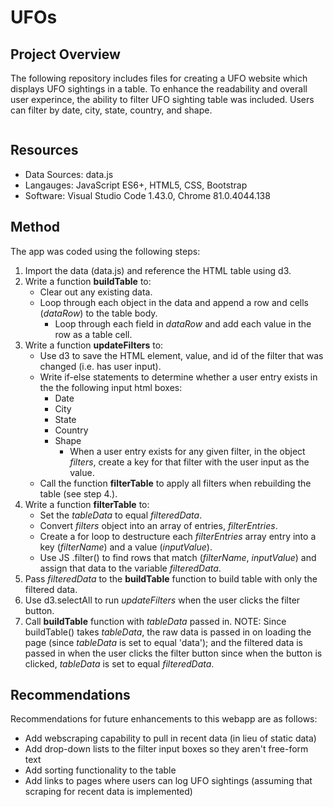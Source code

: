 # UFOs

## Project Overview
The following repository includes files for creating a UFO website which displays UFO sightings in a table. To enhance the readability and overall user experince, the ability to filter UFO sighting table was included. Users can filter by date, city, state, country, and shape.

![]()

## Resources
* Data Sources: data.js
* Langauges: JavaScript ES6+,  HTML5, CSS, Bootstrap
* Software: Visual Studio Code 1.43.0, Chrome 81.0.4044.138

## Method
The app was coded using the following steps:

1. Import the data (data.js) and reference the HTML table using d3.
2. Write a function **buildTable** to:
    * Clear out any existing data.
    * Loop through each object in the data and append a row and cells (*dataRow*) to the table body.
        * Loop through each field in *dataRow* and add each value in the row as a table cell.
3. Write a function **updateFilters** to:
    * Use d3 to save the HTML element, value, and id of the filter that was changed (i.e. has user input).
    * Write if-else statements to determine whether a user entry exists in the the following input html boxes:
        * Date
        * City
        * State
        * Country
        * Shape
            * When a user entry exists for any given filter, in the object *filters*, create a key for that filter with the user input as the value.
    * Call the function **filterTable** to apply all filters when rebuilding the table (see step 4.).
4. Write a function **filterTable** to:
    * Set the *tableData* to equal *filteredData*.
    * Convert *filters* object into an array of entries, *filterEntries*.
    * Create a for loop to destructure each *filterEntries* array entry into a key (*filterName*) and a value (*inputValue*).
    * Use JS .filter() to find rows that match (*filterName*, *inputValue*) and assign that data to the variable *filteredData*.
5. Pass *filteredData* to the **buildTable** function to build table with only the filtered data.
6. Use d3.selectAll to run *updateFilters* when the user clicks the filter button.
7. Call **buildTable** function with *tableData* passed in.
NOTE: Since buildTable() takes *tableData*, the raw data is passed in on loading the page (since *tableData* is set to equal 'data'); and the filtered data is passed in when the user clicks the filter button since when the button is clicked, *tableData* is set to equal *filteredData*.

## Recommendations
Recommendations for future enhancements to this webapp are as follows:
* Add webscraping capability to pull in recent data (in lieu of static data)
* Add drop-down lists to the filter input boxes so they aren't free-form text
* Add sorting functionality to the table
* Add links to pages where users can log UFO sightings (assuming that scraping for recent data is implemented)